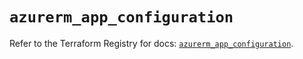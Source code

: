 # `azurerm_app_configuration`

Refer to the Terraform Registry for docs: [`azurerm_app_configuration`](https://registry.terraform.io/providers/hashicorp/azurerm/4.38.0/docs/resources/app_configuration).
